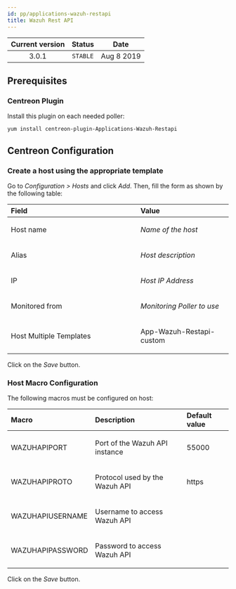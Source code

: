 ```yaml
---
id: pp/applications-wazuh-restapi
title: Wazuh Rest API
---
```


| Current version | Status | Date |
| :-: | :-: | :-: |
| 3.0.1 | `STABLE` | Aug  8 2019 |

## Prerequisites
### Centreon Plugin
Install this plugin on each needed poller:

    yum install centreon-plugin-Applications-Wazuh-Restapi

## Centreon Configuration
### Create a host using the appropriate template
Go to *Configuration &gt; Hosts* and click *Add*. Then, fill the form as
shown by the following table:

<table>
<colgroup>
<col width="58%" />
<col width="41%" />
</colgroup>
<thead>
<tr class="header">
<th align="left">Field</th>
<th align="left">Value</th>
</tr>
</thead>
<tbody>
<tr class="odd">
<td align="left"><p>Host name</p></td>
<td align="left"><p><em>Name of the host</em></p></td>
</tr>
<tr class="even">
<td align="left"><p>Alias</p></td>
<td align="left"><p><em>Host description</em></p></td>
</tr>
<tr class="odd">
<td align="left"><p>IP</p></td>
<td align="left"><p><em>Host IP Address</em></p></td>
</tr>
<tr class="even">
<td align="left"><p>Monitored from</p></td>
<td align="left"><p><em>Monitoring Poller to use</em></p></td>
</tr>
<tr class="odd">
<td align="left"><p>Host Multiple Templates</p></td>
<td align="left"><p>App-Wazuh-Restapi-custom</p></td>
</tr>
</tbody>
</table>

Click on the *Save* button.

### Host Macro Configuration
The following macros must be configured on host:

<table>
<colgroup>
<col width="23%" />
<col width="53%" />
<col width="24%" />
</colgroup>
<thead>
<tr class="header">
<th align="left">Macro</th>
<th align="left">Description</th>
<th align="left">Default value</th>
</tr>
</thead>
<tbody>
<tr class="odd">
<td align="left"><p>WAZUHAPIPORT</p></td>
<td align="left"><p>Port of the Wazuh API instance</p></td>
<td align="left"><p>55000</p></td>
</tr>
<tr class="even">
<td align="left"><p>WAZUHAPIPROTO</p></td>
<td align="left"><p>Protocol used by the Wazuh API</p></td>
<td align="left"><p>https</p></td>
</tr>
<tr class="odd">
<td align="left"><p>WAZUHAPIUSERNAME</p></td>
<td align="left"><p>Username to access Wazuh API</p></td>
<td align="left"><p></p></td>
</tr>
<tr class="even">
<td align="left"><p>WAZUHAPIPASSWORD</p></td>
<td align="left"><p>Password to access Wazuh API</p></td>
<td align="left"><p></p></td>
</tr>
</tbody>
</table>

Click on the *Save* button.

